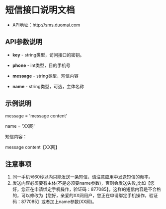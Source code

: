 # 短信接口说明文档 #
- API地址：http://sms.duomai.com

## API参数说明
- **key** - string类型，访问接口的密钥。

- **phone** - int类型，目的手机号

- **message** - string类型，短信内容
 
- **name** - string类型，可选，主体名称
## 示例说明
message = 'message content'

name = 'XX网'

短信内容：

message content【XX网】

## 注意事项
1. 同一手机号60秒以内只能发送一条短信，请注意应用中发送短信的频率。
2. 发送内容必须要有主体(不是必须要name参数)，否则会发送失败,比如【您好，您正在申请绑定手机操作，验证码：877085】，这样的短信内容是不合格的，可以修改为【您好，亲爱的XX网用户，您正在申请绑定手机操作，验证码：877085】或者加上name参数(XX网)。

